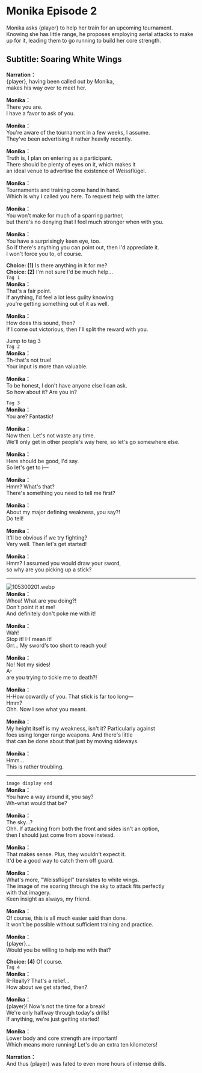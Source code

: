 # Monika Episode 2
Monika asks {player} to help her train for an upcoming tournament. Knowing she has little range, he proposes employing aerial attacks to make up for it, leading them to go running to build her core strength.
  
## Subtitle: Soaring White Wings
  
**Narration：**  
{player}, having been called out by Monika,  
makes his way over to meet her.  
  
**Monika：**  
There you are.  
I have a favor to ask of you.  
  
**Monika：**  
You're aware of the tournament in a few weeks, I assume.  
They've been advertising it rather heavily recently.  
  
**Monika：**  
Truth is, I plan on entering as a participant.  
There should be plenty of eyes on it, which makes it  
an ideal venue to advertise the existence of Weissflügel.  
  
**Monika：**  
Tournaments and training come hand in hand.  
Which is why I called you here. To request help with the latter.  
  
**Monika：**  
You won't make for much of a sparring partner,  
but there's no denying that I feel much stronger when with you.  
  
**Monika：**  
You have a surprisingly keen eye, too.  
So if there's anything you can point out, then I'd appreciate it.  
I won't force you to, of course.  
  
**Choice: (1)**  Is there anything in it for me?  
**Choice: (2)**  I'm not sure I'd be much help...  
`Tag 1`  
**Monika：**  
That's a fair point.  
If anything, I'd feel a lot less guilty knowing  
you're getting something out of it as well.  
  
**Monika：**  
How does this sound, then?  
If I come out victorious, then I'll split the reward with you.  
  
Jump to tag 3  
`Tag 2`  
**Monika：**  
Th-that's not true!  
Your input is more than valuable.  
  
**Monika：**  
To be honest, I don't have anyone else I can ask.  
So how about it? Are you in?  
  
`Tag 3`  
**Monika：**  
You are? Fantastic!  
  
**Monika：**  
Now then. Let's not waste any time.  
We'll only get in other people's way here, so let's go somewhere else.  
  
**Monika：**  
Here should be good, I'd say.  
So let's get to i—  
  
**Monika：**  
Hmm? What's that?  
There's something you need to tell me first?  
  
**Monika：**  
About my major defining weakness, you say?!  
Do tell!  
  
**Monika：**  
It'll be obvious if we try fighting?  
Very well. Then let's get started!  
  
**Monika：**  
Hmm? I assumed you would draw your sword,  
so why are you picking up a stick?  
  

---  
  
![105300201.webp](https://redive.estertion.win/card/story/105300201.webp)  
**Monika：**  
Whoa! What are you doing?!  
Don't point it at me!  
And definitely don't poke me with it!  
  
**Monika：**  
Wah!  
Stop it! I-I mean it!  
Grr... My sword's too short to reach you!  
  
**Monika：**  
No! Not my sides!  
A-  
are you trying to tickle me to death?!  
  
**Monika：**  
H-How cowardly of you. That stick is far too long—  
Hmm?  
Ohh. Now I see what you meant.  
  
**Monika：**  
My height itself is my weakness, isn't it? Particularly against  
foes using longer range weapons. And there's little  
that can be done about that just by moving sideways.  
  
**Monika：**  
Hmm...  
This is rather troubling.  
  

---  
  
`image display end`  
**Monika：**  
You have a way around it, you say?  
Wh-what would that be?  
  
**Monika：**  
The sky...?  
Ohh. If attacking from both the front and sides isn't an option,  
then I should just come from above instead.  
  
**Monika：**  
That makes sense. Plus, they wouldn't expect it.  
It'd be a good way to catch them off guard.  
  
**Monika：**  
What's more, \"Weissflügel\" translates to white wings.  
The image of me soaring through the sky to attack fits perfectly  
with that imagery.  
Keen insight as always, my friend.  
  
**Monika：**  
Of course, this is all much easier said than done.  
It won't be possible without sufficient training and practice.  
  
**Monika：**  
{player}...  
Would you be willing to help me with that?  
  
**Choice: (4)**  Of course.  
`Tag 4`  
**Monika：**  
R-Really? That's a relief...  
How about we get started, then?  
  
**Monika：**  
{player}! Now's not the time for a break!  
We're only halfway through today's drills!  
If anything, we're just getting started!  
  
**Monika：**  
Lower body and core strength are important!  
Which means more running! Let's do an extra ten kilometers!  
  
**Narration：**  
And thus {player} was fated to even more hours of intense drills.  
